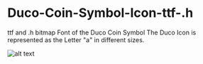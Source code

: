 # Duco-Coin-Symbol-Icon-ttf-.h
ttf and .h bitmap Font of the Duco Coin Symbol
The Duco Icon is represented as the Letter "a" in different sizes.

![alt text](https://github.com/[SandUhrGucker]/[Duco-Coin-Symbol-Icon-ttf-.h]/blob/[main]/ducottf.jpg?raw=true)
